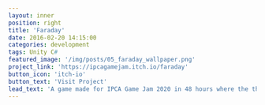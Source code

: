 ```yaml
---
layout: inner
position: right
title: 'Faraday'
date: 2016-02-20 14:15:00
categories: development
tags: Unity C#
featured_image: '/img/posts/05_faraday_wallpaper.png'
project_link: 'https://ipcagamejam.itch.io/faraday'
button_icon: 'itch-io'
button_text: 'Visit Project'
lead_text: 'A game made for IPCA Game Jam 2020 in 48 hours where the theme was light'
---
```

